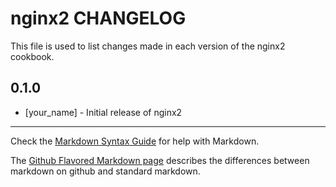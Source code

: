 # nginx2 CHANGELOG

This file is used to list changes made in each version of the nginx2 cookbook.

## 0.1.0
- [your_name] - Initial release of nginx2

- - -
Check the [Markdown Syntax Guide](http://daringfireball.net/projects/markdown/syntax) for help with Markdown.

The [Github Flavored Markdown page](http://github.github.com/github-flavored-markdown/) describes the differences between markdown on github and standard markdown.
